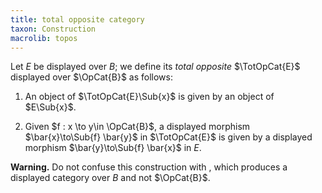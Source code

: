 ```yaml
---
title: total opposite category
taxon: Construction
macrolib: topos
---
```


Let $E$ be displayed over $B$; we define its *total opposite* $\TotOpCat{E}$
displayed over $\OpCat{B}$ as follows:

1. An object of $\TotOpCat{E}\Sub{x}$ is given by an object of $E\Sub{x}$.

2. Given $f : x \to y\in \OpCat{B}$, a displayed morphism $\bar{x}\to\Sub{f} \bar{y}$ in $\TotOpCat{E}$
   is given by a displayed morphism $\bar{y}\to\Sub{f} \bar{x}$ in $E$.

**Warning.** Do not confuse this construction with [](frct-001Z), which produces a
displayed category over $B$ and not $\OpCat{B}$.
